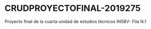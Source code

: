 # CRUDPROYECTOFINAL-2019275
Proyecto final de la cuarta unidad de estudios técnicos  IN5BV- Fila N.1

